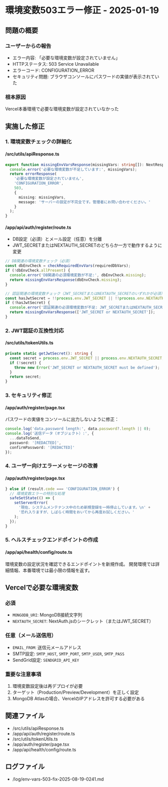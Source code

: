 # 環境変数503エラー修正 - 2025-01-19

## 問題の概要

### ユーザーからの報告
- エラー内容: 「必要な環境変数が設定されていません」
- HTTPステータス: 503 Service Unavailable  
- エラーコード: CONFIGURATION_ERROR
- セキュリティ問題: ブラウザコンソールにパスワードの実値が表示されていた

### 根本原因
Vercel本番環境で必要な環境変数が設定されていなかった

## 実施した修正

### 1. 環境変数チェックの詳細化

#### /src/utils/apiResponse.ts
```typescript
export function missingEnvVarsResponse(missingVars: string[]): NextResponse<ApiErrorResponse> {
  console.error('必要な環境変数が不足しています:', missingVars);
  return errorResponse(
    '必要な環境変数が設定されていません',
    'CONFIGURATION_ERROR',
    503,
    { 
      missing: missingVars,
      message: 'サーバーの設定が不完全です。管理者にお問い合わせください。'
    }
  );
}
```

#### /app/api/auth/register/route.ts
- DB設定（必須）とメール設定（任意）を分離
- JWT_SECRETまたはNEXTAUTH_SECRETのどちらか一方で動作するように変更

```typescript
// DB関連の環境変数チェック（必須）
const dbEnvCheck = checkRequiredEnvVars(requiredDbVars);
if (!dbEnvCheck.allPresent) {
  console.error('DB関連の必須環境変数が不足:', dbEnvCheck.missing);
  return missingEnvVarsResponse(dbEnvCheck.missing);
}

// 認証関連の環境変数チェック（JWT_SECRETまたはNEXTAUTH_SECRETのいずれかが必須）
const hasJwtSecret = !!process.env.JWT_SECRET || !!process.env.NEXTAUTH_SECRET;
if (!hasJwtSecret) {
  console.error('認証関連の必須環境変数が不足: JWT_SECRETまたはNEXTAUTH_SECRETが必要です');
  return missingEnvVarsResponse(['JWT_SECRET or NEXTAUTH_SECRET']);
}
```

### 2. JWT認証の互換性対応

#### /src/utils/tokenUtils.ts
```typescript
private static getJwtSecret(): string {
  const secret = process.env.JWT_SECRET || process.env.NEXTAUTH_SECRET;
  if (!secret) {
    throw new Error('JWT_SECRET or NEXTAUTH_SECRET must be defined');
  }
  return secret;
}
```

### 3. セキュリティ修正

#### /app/auth/register/page.tsx
パスワードの実値をコンソールに出力しないように修正：

```typescript
console.log('data.password length:', data.password?.length || 0);
console.log('送信データ（オブジェクト）:', {
  ...dataToSend,
  password: '[REDACTED]',
  confirmPassword: '[REDACTED]'
});
```

### 4. ユーザー向けエラーメッセージの改善

#### /app/auth/register/page.tsx
```typescript
} else if (result.code === 'CONFIGURATION_ERROR') {
  // 環境変数エラーの特別な処理
  safeSetState(() => {
    setServerError(
      '現在、システムメンテナンス中のため新規登録を一時停止しています。\n' +
      '恐れ入りますが、しばらく時間をおいてから再度お試しください。'
    );
  });
}
```

### 5. ヘルスチェックエンドポイントの作成

#### /app/api/health/config/route.ts
環境変数の設定状況を確認できるエンドポイントを新規作成。
開発環境では詳細情報、本番環境では最小限の情報を返す。

## Vercelで必要な環境変数

### 必須
- `MONGODB_URI`: MongoDB接続文字列
- `NEXTAUTH_SECRET`: NextAuth.jsのシークレット（またはJWT_SECRET）

### 任意（メール送信用）
- `EMAIL_FROM`: 送信元メールアドレス
- SMTP設定: `SMTP_HOST`, `SMTP_PORT`, `SMTP_USER`, `SMTP_PASS`
- SendGrid設定: `SENDGRID_API_KEY`

### 重要な注意事項
1. 環境変数設定後は再デプロイが必要
2. ターゲット（Production/Preview/Development）を正しく設定
3. MongoDB Atlasの場合、VercelのIPアドレスを許可する必要がある

## 関連ファイル
- /src/utils/apiResponse.ts
- /app/api/auth/register/route.ts
- /src/utils/tokenUtils.ts
- /app/auth/register/page.tsx
- /app/api/health/config/route.ts

## ログファイル
- /log/env-vars-503-fix-2025-08-19-0241.md